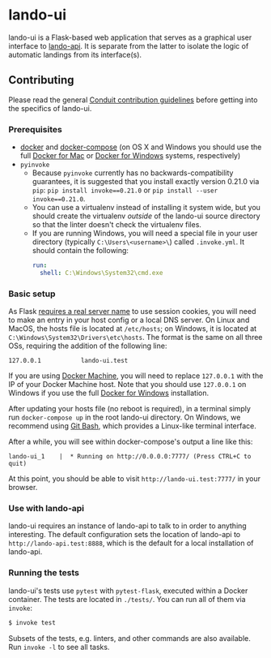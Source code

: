 # lando-ui

lando-ui is a Flask-based web application that serves as a graphical
user interface to [lando-api][].  It is separate from the latter to
isolate the logic of automatic landings from its interface(s).

## Contributing

Please read the general [Conduit contribution guidelines][] before
getting into the specifics of lando-ui.

### Prerequisites

* [docker][] and [docker-compose][] (on OS X and Windows you should use
  the full [Docker for Mac][] or [Docker for Windows][] systems,
  respectively)
* `pyinvoke`
  * Because `pyinvoke` currently has no backwards-compatibility guarantees,
    it is suggested that you install exactly version 0.21.0 via `pip`:
    `pip install invoke==0.21.0` or `pip install --user invoke==0.21.0`.
  * You can use a virtualenv instead of installing it system wide, but you
    should create the virtualenv *outside* of the lando-ui source directory so
    that the linter doesn't check the virtualenv files.
  * If you are running Windows, you will need a special file in your user
    directory (typically `C:\Users\<username>\`) called `.invoke.yml`.  It
    should contain the following:
    ```yaml
    run:
      shell: C:\Windows\System32\cmd.exe
    ```

### Basic setup

As Flask [requires a real server name][] to use session cookies, you
will need to make an entry in your host config or a local DNS server.
On Linux and MacOS, the hosts file is located at `/etc/hosts`; on
Windows, it is located at `C:\Windows\System32\Drivers\etc\hosts`.
The format is the same on all three OSs, requiring the addition of the
following line:

    127.0.0.1           lando-ui.test

If you are using [Docker Machine][], you will need to replace
`127.0.0.1` with the IP of your Docker Machine host.  Note that you
should use `127.0.0.1` on Windows if you use the full [Docker for Windows][]
installation.

After updating your hosts file (no reboot is required), in a terminal
simply run `docker-compose up` in the root lando-ui directory.  On
Windows, we recommend using [Git Bash][], which provides a Linux-like
terminal interface.

After a while, you will see within docker-compose's output a line like
this:

    lando-ui_1    |  * Running on http://0.0.0.0:7777/ (Press CTRL+C to quit)

At this point, you should be able to visit
`http://lando-ui.test:7777/` in your browser.

### Use with lando-api

lando-ui requires an instance of lando-api to talk to in order to
anything interesting.  The default configuration sets the location of
lando-api to `http://lando-api.test:8888`, which is the default for a
local installation of lando-api.

### Running the tests

lando-ui's tests use `pytest` with `pytest-flask`, executed within a
Docker container.  The tests are located in `./tests/`.  You can run
all of them via `invoke`:

```bash
$ invoke test
```

Subsets of the tests, e.g. linters, and other commands are also available.  Run
`invoke -l` to see all tasks.

[lando-api]: https://github.com/mozilla-conduit/lando-api
[Conduit contribution guidelines]: http://moz-conduit.readthedocs.io/en/latest/contributing.html
[docker]: https://docs.docker.com/engine/installation/
[docker-compose]: https://docs.docker.com/compose/install/
[Docker for Mac]: https://docs.docker.com/docker-for-mac/install/
[Docker for Windows]: https://docs.docker.com/docker-for-windows/install/
[requires a real server name]: http://flask.pocoo.org/docs/0.12/config/#builtin-configuration-values
[Docker Machine]: https://docs.docker.com/machine/
[Git Bash]: https://git-for-windows.github.io/
